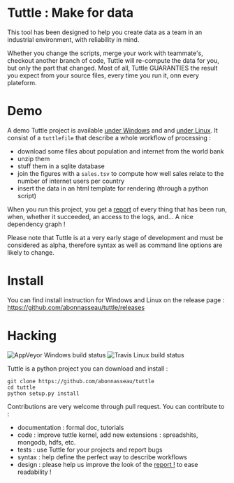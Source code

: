 # Tuttle : Make for data


This tool has been designed to help you create data as a team in an industrial environment, with reliability in mind.

Whether you change the scripts, merge your work with teammate's, checkout another branch of code, Tuttle will re-compute the data for you, but only the part that changed.
Most of all, Tuttle GUARANTIES the result you expect from your source files, every time you run it, onn every plateform.


# Demo

A demo Tuttle project is available [under Windows](https://github.com/abonnasseau/tuttle/tree/master/samples/demo) and
 and [under Linux](https://github.com/abonnasseau/tuttle/tree/master/samples/demo_linux). It consist of a ``tuttlefile`` that
 describe a whole workflow of processing :
* download some files about population and internet from the world bank
* unzip them
* stuff them in a sqlite database
* join the figures with a ``sales.tsv`` to compute how well sales relate to the number of internet users per country
* insert the data in an html template for rendering (through a python script)

When you run this project, you get a [report](http://abonnasseau.github.io/tuttle/docs/demo/tuttle_report.html) of every thing that has been run, when, whether it succeeded,
 an access to the logs, and... A nice dependency graph !

Please note that Tuttle is at a very early stage of development and must be considered as alpha, therefore syntax as
well as command line options are likely to change.


# Install
You can find install instruction for Windows and Linux on the release page :
https://github.com/abonnasseau/tuttle/releases


# Hacking
![AppVeyor Windows build status](https://ci.appveyor.com/api/projects/status/github/abonnasseau/tuttle)
![Travis Linux build status](https://travis-ci.org/abonnasseau/tuttle.png)

Tuttle is a python project you can download and install :

    git clone https://github.com/abonnasseau/tuttle
    cd tuttle
    python setup.py install


Contributions are very welcome through pull request. You can contribute to :
* documentation : formal doc, tutorials
* code : improve tuttle kernel, add new extensions : spreadshits, mongodb, hdfs, etc.
* tests : use Tuttle for your projects and report bugs
* syntax : help define the perfect way to describe workflows
* design : please help us improve the look of the [report !](http://abonnasseau.github.io/tuttle/docs/demo/tuttle_report.html) to ease readability !
